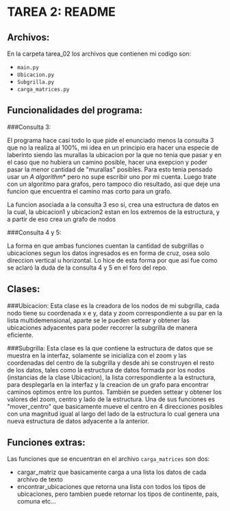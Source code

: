 ﻿# TAREA 2: README

## Archivos:

En la carpeta tarea_02 los archivos que contienen mi codigo son:
* `main.py`
* `Ubicacion.py`
* `Subgrilla.py`
* `carga_matrices.py`

## Funcionalidades del programa:

###Consulta 3:

El programa hace casi todo lo que pide el enunciado menos la consulta 3 que no la realiza
al 100%, mi idea en un principio era hacer una especie de laberinto siendo las murallas la
ubicacion por la que no tenia que pasar y en el caso que no hubiera un camino posible, hacer
una exepcion y poder pasar la menor cantidad de "murallas" posibles. Para esto tenia pensado
usar un **A* algorithm** pero no supe escribir uno por mi cuenta.  Luego trate con un algoritmo
para grafos, pero tampoco dio resultado, asi que deje una funcion que encuentra el camino mas corto
para un grafo.

La funcion asociada a la consulta 3 eso si, crea una estructura de datos en la cual, la ubicacion1
y ubicacion2 estan en los extremos de la estructura, y a partir de eso crea un grafo de nodos


###Consulta 4 y 5:

La forma en que ambas funciones cuentan la cantidad de subgrillas o ubicaciones segun los 
datos ingresados es en forma de cruz, osea solo direccion vertical u horizontal.
Lo hice de esta forma por que asi fue como se aclaró la duda de la consulta 4 y 5
en el foro del repo.

## Clases:

###Ubicacion:
Esta clase es la creadora de los nodos de mi subgrilla, cada nodo tiene su coordenada x e y,
data y zoom correspondiente a su par en la lista multidemensional, aparte se le pueden
settear y obtener las ubicaciones adyacentes para poder recorrer la subgrilla de manera
eficiente.

###Subgrilla:
Esta clase es la que contiene la estructura de datos que se muestra en la interfaz,
solamente se inicializa con el zoom y las coordenadas del centro de la subgrilla y desde
ahi se construyen el resto de los datos, tales como la estructura de datos formada por los 
nodos (instancias de la clase Ubicacion), la lista correspondiente a la estructura, para
desplegarla en la interfaz y la creacion de un grafo para encontrar caminos optimos entre 
los puntos.
También se pueden settear y obtener los valores del zoom, centro y lado de la estructura.
Una de sus funciones es "mover_centro" que basicamente mueve el centro en 4 direcciones
posibles con una magnitud igual al largo del lado de la estructura lo cual genera una
 nueva estructura de datos adyacente a la anterior.

## Funciones extras:
Las funciones que se encuentran en el archivo `carga_matrices` son dos:
* cargar_matriz que basicamente carga a una lista los datos de cada archivo de texto
* encontrar_ubicaciones que retorna una lista con todos los tipos de ubicaciones, pero tambien puede retornar los tipos de continente, pais, comuna etc...









